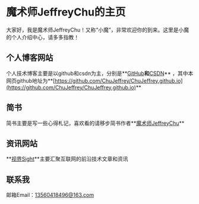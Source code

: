 # 魔术师JeffreyChu的主页
大家好，我是魔术师JeffreyChu！又称“小魔”，非常欢迎你的到来。这里是小魔的个人介绍中心，请多多指教！

## 个人博客网站
个人技术博客主要是以github和csdn为主，分别是**[GitHub](https://github.com/ChuJeffrey)**和**[CSDN](http://blog.csdn.net/u010098702)** ，其中本网页github地址为**[https://github.com/ChuJeffrey/ChuJeffrey.github.io](https://github.com/ChuJeffrey/ChuJeffrey.github.io)**

## 简书
简书主要是写一些心得札记，喜欢看的请移步简书作者**[魔术师JeffreyChu](http://www.jianshu.com/u/0dacfcca00d1)**

## 资讯网站
**[视界Sight](http://sight.zhujinhui.net/)**主要汇聚互联网的前沿技术文章和资讯

## 联系我
邮箱Email：13560418496@163.com
